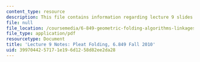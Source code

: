 ```yaml
---
content_type: resource
description: This file contains information regarding lecture 9 slides.
file: null
file_location: /coursemedia/6-849-geometric-folding-algorithms-linkages-origami-polyhedra-fall-2012/3997044257171e196d1258d82ee2da28_MIT6_849F12_L09.pdf
file_type: application/pdf
resourcetype: Document
title: 'Lecture 9 Notes: Pleat Folding, 6.849 Fall 2010'
uid: 39970442-5717-1e19-6d12-58d82ee2da28
---
```

